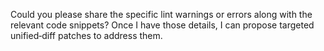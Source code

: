 Could you please share the specific lint warnings or errors along with the relevant code snippets? Once I have those details, I can propose targeted unified‑diff patches to address them.